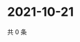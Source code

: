 # 2021-10-21

共 0 条

<!-- BEGIN WEIBO -->
<!-- 最后更新时间 Thu Oct 21 2021 09:57:43 GMT+0800 (China Standard Time) -->

<!-- END WEIBO -->
